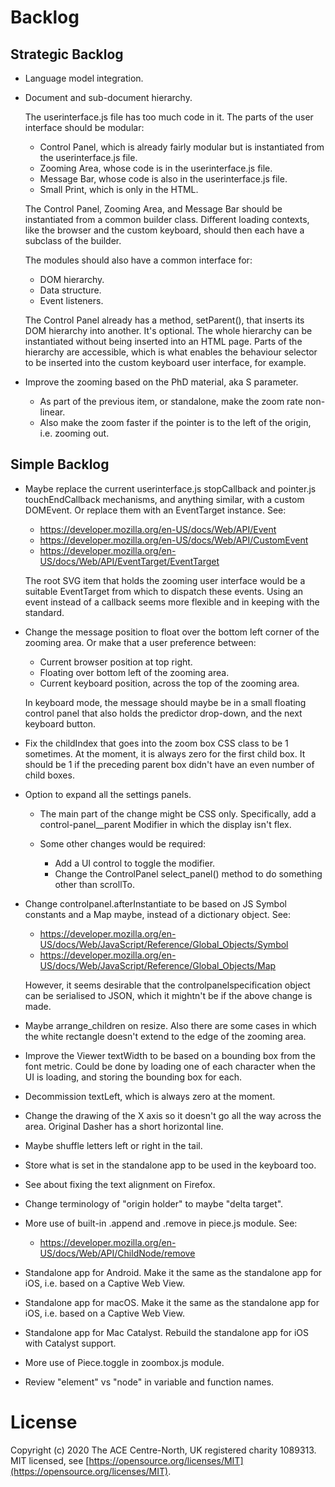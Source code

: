 # Backlog
## Strategic Backlog

-   Language model integration.

-   Document and sub-document hierarchy.

    The userinterface.js file has too much code in it. The parts of the user
    interface should be modular:

    -   Control Panel, which is already fairly modular but is instantiated from
        the userinterface.js file.
    -   Zooming Area, whose code is in the userinterface.js file.
    -   Message Bar, whose code is also in the userinterface.js file.
    -   Small Print, which is only in the HTML.

    The Control Panel, Zooming Area, and Message Bar should be instantiated from
    a common builder class. Different loading contexts, like the browser and the
    custom keyboard, should then each have a subclass of the builder.

    The modules should also have a common interface for:

    -   DOM hierarchy.
    -   Data structure.
    -   Event listeners.

    The Control Panel already has a method, setParent(), that inserts its DOM
    hierarchy into another. It's optional. The whole hierarchy can be
    instantiated without being inserted into an HTML page. Parts of the
    hierarchy are accessible, which is what enables the behaviour selector to be
    inserted into the custom keyboard user interface, for example.

-   Improve the zooming based on the PhD material, aka S parameter.
    -   As part of the previous item, or standalone, make the zoom rate
        non-linear.
    -   Also make the zoom faster if the pointer is to the left of the origin,
        i.e. zooming out.

## Simple Backlog
-   Maybe replace the current userinterface.js stopCallback and pointer.js
    touchEndCallback mechanisms, and anything similar, with a custom DOMEvent.
    Or replace them with an EventTarget instance.
    See:

    -   https://developer.mozilla.org/en-US/docs/Web/API/Event
    -   https://developer.mozilla.org/en-US/docs/Web/API/CustomEvent
    -   https://developer.mozilla.org/en-US/docs/Web/API/EventTarget/EventTarget

    The root SVG item that holds the zooming user interface would be a suitable
    EventTarget from which to dispatch these events. Using an event instead of a
    callback seems more flexible and in keeping with the standard.

-   Change the message position to float over the bottom left corner of the
    zooming area. Or make that a user preference between:

    -   Current browser position at top right.
    -   Floating over bottom left of the zooming area.
    -   Current keyboard position, across the top of the zooming area.

    In keyboard mode, the message should maybe be in a small floating control
    panel that also holds the predictor drop-down, and the next keyboard button.

-   Fix the childIndex that goes into the zoom box CSS class to be 1 sometimes.
    At the moment, it is always zero for the first child box. It should be 1 if
    the preceding parent box didn't have an even number of child boxes.

-   Option to expand all the settings panels.

    -   The main part of the change might be CSS only. Specifically, add a
        control-panel__parent Modifier in which the display isn't flex.

    -   Some other changes would be required:

        -   Add a UI control to toggle the modifier.
        -   Change the ControlPanel select_panel() method to do something other
            than scrollTo.

-   Change controlpanel.afterInstantiate to be based on JS Symbol constants
    and a Map maybe, instead of a dictionary object. See:

    -   https://developer.mozilla.org/en-US/docs/Web/JavaScript/Reference/Global_Objects/Symbol
    -   https://developer.mozilla.org/en-US/docs/Web/JavaScript/Reference/Global_Objects/Map

    However, it seems desirable that the controlpanelspecification object can be
    serialised to JSON, which it mightn't be if the above change is made.

-   Maybe arrange_children on resize. Also there are some cases in which the
    white rectangle doesn't extend to the edge of the zooming area.
-   Improve the Viewer textWidth to be based on a bounding box from the font
    metric. Could be done by loading one of each character when the UI is
    loading, and storing the bounding box for each.
-   Decommission textLeft, which is always zero at the moment.
-   Change the drawing of the X axis so it doesn't go all the way across the
    area. Original Dasher has a short horizontal line.
-   Maybe shuffle letters left or right in the tail.
-   Store what is set in the standalone app to be used in the keyboard too.
-   See about fixing the text alignment on Firefox.
-   Change terminology of "origin holder" to maybe "delta target".
-   More use of built-in .append and .remove in piece.js module. See:

    -   https://developer.mozilla.org/en-US/docs/Web/API/ChildNode/remove


-   Standalone app for Android. Make it the same as the standalone app for iOS,
    i.e. based on a Captive Web View.

-   Standalone app for macOS. Make it the same as the standalone app for iOS,
    i.e. based on a Captive Web View.

-   Standalone app for Mac Catalyst. Rebuild the standalone app for iOS with
    Catalyst support.

-   More use of Piece.toggle in zoombox.js module.
-   Review "element" vs "node" in variable and function names.

# License
Copyright (c) 2020 The ACE Centre-North, UK registered charity 1089313.  
MIT licensed, see
[https://opensource.org/licenses/MIT](https://opensource.org/licenses/MIT).
